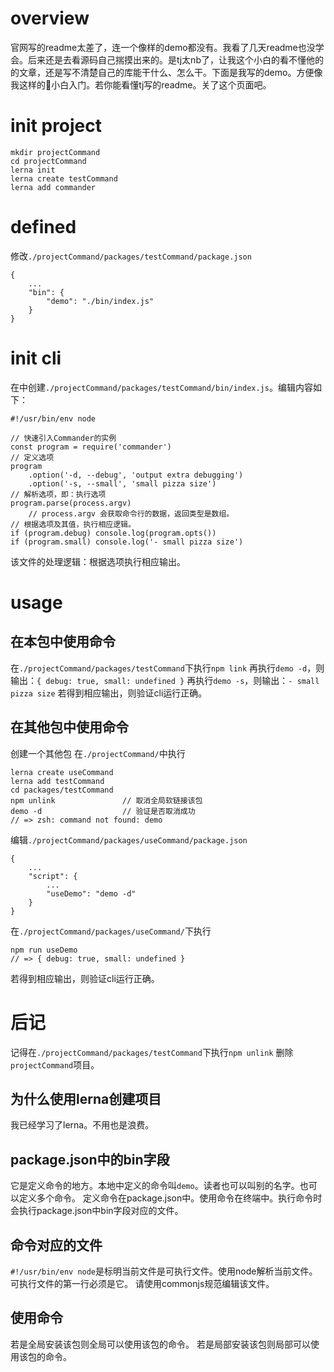 # overview
官网写的readme太差了，连一个像样的demo都没有。我看了几天readme也没学会。后来还是去看源码自己揣摸出来的。是tj太nb了，让我这个小白的看不懂他的的文章，还是写不清楚自己的库能干什么、怎么干。下面是我写的demo。方便像我这样的小白入门。若你能看懂tj写的readme。关了这个页面吧。
# init project
```
mkdir projectCommand
cd projectCommand
lerna init
lerna create testCommand
lerna add commander
```
# defined
修改`./projectCommand/packages/testCommand/package.json`
```
{
	...
	"bin": {
		"demo": "./bin/index.js"
	}
}
```
# init cli
在中创建`./projectCommand/packages/testCommand/bin/index.js`。编辑内容如下：
```
#!/usr/bin/env node

// 快速引入Commander的实例
const program = require('commander')
// 定义选项
program
	.option('-d, --debug', 'output extra debugging')
	.option('-s, --small', 'small pizza size')
// 解析选项，即：执行选项
program.parse(process.argv)
	// process.argv 会获取命令行的数据，返回类型是数组。
// 根据选项及其值，执行相应逻辑。
if (program.debug) console.log(program.opts())
if (program.small) console.log('- small pizza size')
```
该文件的处理逻辑：根据选项执行相应输出。

# usage
## 在本包中使用命令
在`./projectCommand/packages/testCommand`下执行`npm link`
再执行`demo -d`，则输出：`{ debug: true, small: undefined }`
再执行`demo -s`，则输出：`- small pizza size`
若得到相应输出，则验证cli运行正确。

## 在其他包中使用命令
创建一个其他包
在`./projectCommand/`中执行
```
lerna create useCommand
lerna add testCommand
cd packages/testCommand
npm unlink               // 取消全局软链接该包
demo -d                  // 验证是否取消成功
// => zsh: command not found: demo
```
编辑`./projectCommand/packages/useCommand/package.json`
```
{
	...
	"script": {
		...
		"useDemo": "demo -d"
	}
}
```
在`./projectCommand/packages/useCommand/`下执行
```
npm run useDemo
// => { debug: true, small: undefined }
```
若得到相应输出，则验证cli运行正确。

# 后记
记得在`./projectCommand/packages/testCommand`下执行`npm unlink`
删除`projectCommand`项目。
## 为什么使用lerna创建项目
我已经学习了lerna。不用也是浪费。
## package.json中的bin字段
它是定义命令的地方。本地中定义的命令叫`demo`。读者也可以叫别的名字。也可以定义多个命令。
定义命令在package.json中。使用命令在终端中。执行命令时会执行package.json中bin字段对应的文件。

## 命令对应的文件
`#!/usr/bin/env node`是标明当前文件是可执行文件。使用node解析当前文件。可执行文件的第一行必须是它。
请使用commonjs规范编辑该文件。

## 使用命令
若是全局安装该包则全局可以使用该包的命令。
若是局部安装该包则局部可以使用该包的命令。

